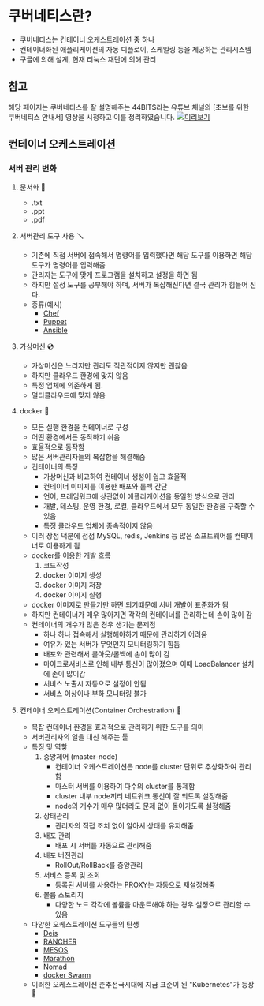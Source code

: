 # 쿠버네티스란?
- 쿠버네티스는 컨테이너 오케스트레이션 중 하나
- 컨테이너화된 애플리케이션의 자동 디플로이, 스케일링 등을 제공하는 관리시스템
- 구글에 의해 설계, 현재 리눅스 재단에 의해 관리

## 참고
해당 페이지는 쿠버네티스를 잘 설명해주는 44BITS라는 유튜브 채널의 [초보를 위한 쿠버네티스 안내서] 영상을 시청하고 이를 정리하였습니다.
[![미리보기](https://img.youtube.com/vi/Ia8IfowgU7s/0.jpg)](https://www.youtube.com/watch?v=Ia8IfowgU7s&list=PLIUCBpK1dpsNf1m-2kiosmfn2nXfljQgb)


## 컨테이너 오케스트레이션

### 서버 관리 변화
  1) 문서화 📃
     - .txt
     - .ppt
     - .pdf
   
  2) 서버관리 도구 사용 🪛
     - 기존에 직접 서버에 접속해서 명령어를 입력했다면 해당 도구를 이용하면 해당 도구가 명령어를 입력해줌
     - 관리자는 도구에 맞게 프로그램을 설치하고 설정을 하면 됨
     - 하지만 설정 도구를 공부해야 하며, 서버가 복잡해진다면 결국 관리가 힘들어 진다.
     - 종류(예시)  
       - [Chef](https://docs.chef.io/platform_overview/)
       - [Puppet](https://puppet.com/docs/puppet/7/puppet_overview.html)
       - [Ansible](https://www.redhat.com/ko/technologies/management/ansible/what-is-ansible) 
  
  3) 가상머신 💿
     - 가상머신은 느리지만 관리도 직관적이지 않지만 괜찮음
     - 하지만 클라우드 환경에 맞지 않음
     - 특정 업체에 의존하게 됨.
     - 멀티클라우드에 맞지 않음
  
  4) docker 🐋
     - 모든 실행 환경을 컨테이너로 구성
     - 어떤 환경에서든 동작하기 쉬움
     - 효율적으로 동작함
     - 많은 서버관리자들의 복잡함을 해결해줌
     - 컨테이너의 특징
       - 가상머신과 비교하여 컨테이너 생성이 쉽고 효율적
       - 컨테이너 이미지를 이용한 배포와 롤백 간단
       - 언어, 프레임워크에 상관없이 애플리케이션을 동일한 방식으로 관리
       - 개발, 테스팅, 운영 환경, 로컬, 클라우드에서 모두 동일한 환경을 구축할 수 있음
       - 특정 클라우드 업체에 종속적이지 않음
     - 이러 장점 덕분에 점점 MySQL, redis, Jenkins 등 많은 소프트웨어를 컨테이너로 이용하게 됨
     - docker를 이용한 개발 흐름 
       1) 코드작성
       2) docker 이미지 생성
       3) docker 이미지 저장
       4) docker 이미지 실행
     - docker 이미지로 만들기만 하면 되기떄문에 서버 개발이 표준화가 됨
     - 하지만 컨테이너가 매우 많아지면 각각의 컨테이너를 관리하는데 손이 많이 감
      - 컨테이너의 개수가 많은 경우 생기는 문제점
        - 하나 하나 접속해서 실행해야하기 때문에 관리하기 어려움
        - 여유가 있는 서버가 무엇인지 모니터링하기 힘듬
        - 배포와 관련해서 롤아웃/롤백에 손이 많이 감
        - 마이크로서비스로 인해 내부 통신이 많아졌으며 이때 LoadBalancer 설치에 손이 많이감
        - 서비스 노출시 자동으로 설정이 안됨
        - 서비스 이상이나 부하 모니터링 불가

  5) 컨테이너 오케스트레이션(Container Orchestration) 🎻
     - 복잡 컨테이너 환경을 효과적으로 관리하기 위한 도구를 의미
     - 서버관리자의 일을 대신 해주는 툴
     - 특징 및 역핳
       1) 중앙제어 (master-node)
          - 컨테이너 오케스트레이션은 node를 cluster 단위로 추상화하여 관리함
          - 마스터 서버를 이용하여 다수의 cluster를 통제함
          - cluster 내부 node끼리 네트워크 통신이 잘 되도록 설정해줌
          - node의 개수가 매우 많더라도 문제 없이 돌아가도록 설정해줌
       2) 상태관리 
          - 관리자의 직접 조치 없이 알아서 상태를 유지해줌
       3) 배포 관리
          - 배포 시 서버를 자동으로 관리해줌 
       4) 배포 버전관리
          - RollOut/RollBack를 중앙관리
       5) 서비스 등록 및 조회
          - 등록된 서버를 사용하는 PROXY는 자동으로 재설정해줌 
       7) 볼륨 스토리지
          - 다양한 노드 각각에 볼륨을 마운트해야 하는 경우 설정으로 관리할 수 있음
     - 다양한 오케스트레이션 도구들의 탄생
       - [Deis](https://github.com/deis/deis)
       - [RANCHER](https://rancher.com/why-rancher)
       - [MESOS](https://mesos.apache.org/)
       - [Marathon](https://mesosphere.github.io/marathon/)
       - [Nomad](https://www.nomadproject.io/)
       - [docker Swarm](https://docs.docker.com/engine/swarm/)
     - 이러한 오케스트레이션 춘추전국시대에 지금 표준이 된 "Kubernetes"가 등장 🌅